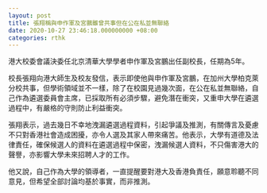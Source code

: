 ```yaml
---
layout: post
title: 張翔稱與申作軍及宮鵬雖曾共事但在公在私並無聯絡
date: 2020-10-27 23:46:18.000000000 +08:00
categories: rthk
---
```


港大校委會議決委任北京清華大學學者申作軍及宮鵬出任副校長，任期為5年。

校長張翔向港大師生及校友發信，表示即使他與申作軍及宮鵬，在加州大學柏克萊分校共事，但學術領域並不一樣，除了在校園見過幾次面，在公在私並無聯絡，自己作為遴選委員會主席，已採取所有必須步驟，避免潛在衝突，又重申大學在遴選過程中，有嚴格的守則防止利益衝突。

張翔表示，過去幾日不幸地洩漏遴選過程資料，引起爭議及推測，有關傳言及憂慮不只對香港社會造成困擾，亦令人選及其家人帶來痛苦。他表示，大學有道德及法律責任，確保候選人的資料在遴選過程中保密，洩漏候選人資料，不只傷害港大的聲譽，亦影響大學未來招聘人才的工作。

他又說，自己作為大學的領導者，一直提醒要對港大及香港負責任，願意聆聽不同意見，但希望全部討論均基於事實，而非推測。
